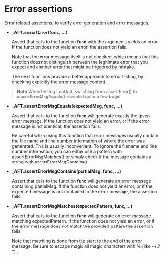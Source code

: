 # Error assertions

Error related assertions, to verify error generation and error messages.

* **_AFT.assertError(func, ...)**

    Assert that calls to the function **func** with the arguments yields an error. If the function does
    not yield an error, the assertion fails.

    Note that the error message itself is not checked, which means that this function does not
    distinguish between the legitimate error that you expect and another error that might be
    triggered by mistake.

    The next functions provide a better approach to error testing, by checking explicitly the error
    message content.

>**Note**
>When testing LuaUnit, switching from assertError() to assertErrorMsgEquals() revealed quite a few bugs!

* **_AFT.assertErrorMsgEquals(expectedMsg, func, ...)**

    Assert that calls to the function **func** will generate exactly the given error message. If the
    function does not yield an error, or if the error message is not identical, the assertion fails.

    Be careful when using this function that error messages usually contain the file name and line
    number information of where the error was generated. This is usually inconvenient. To ignore the
    filename and line number information, you can either use a pattern with assertErrorMsgMatches()
    or simply check if the message contains a string with assertErrorMsgContains() .

* **_AFT.assertErrorMsgContains(partialMsg, func, ...)**

    Assert that calls to the function **func** will generate an error message containing partialMsg.
    If the function does not yield an error, or if the expected message is not contained in the
    error message, the assertion fails.

* **_AFT.assertErrorMsgMatches(expectedPattern, func, ...)**

    Assert that calls to the function **func** will generate an error message matching expectedPattern.
    If the function does not yield an error, or if the error message does not match the provided
    pattern the assertion fails.

    Note that matching is done from the start to the end of the error message. Be sure to escape
    magic all magic characters with % (like -+.?\*) .